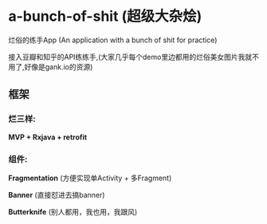 # a-bunch-of-shit (超级大杂烩)
烂俗的练手App (An application with a bunch of shit for practice) 

接入豆瓣和知乎的API练练手,(大家几乎每个demo里边都用的烂俗美女图片我就不用了,好像是gank.io的资源)

## 框架
### 烂三样:

**MVP + Rxjava + retrofit**

### 组件: 

**Fragmentation**  (方便实现单Activity + 多Fragment)

**Banner** (直接怼进去搞banner)

**Butterknife**  (别人都用，我也用，我跟风)